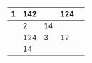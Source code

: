 | 1 | 142 |    | 124 |   |
|---|-----|----|-----|---|
|   | 2   | 14 |     |   |
|   | 124 | 3  | 12  |   |
|   | 14  |    |     |   |